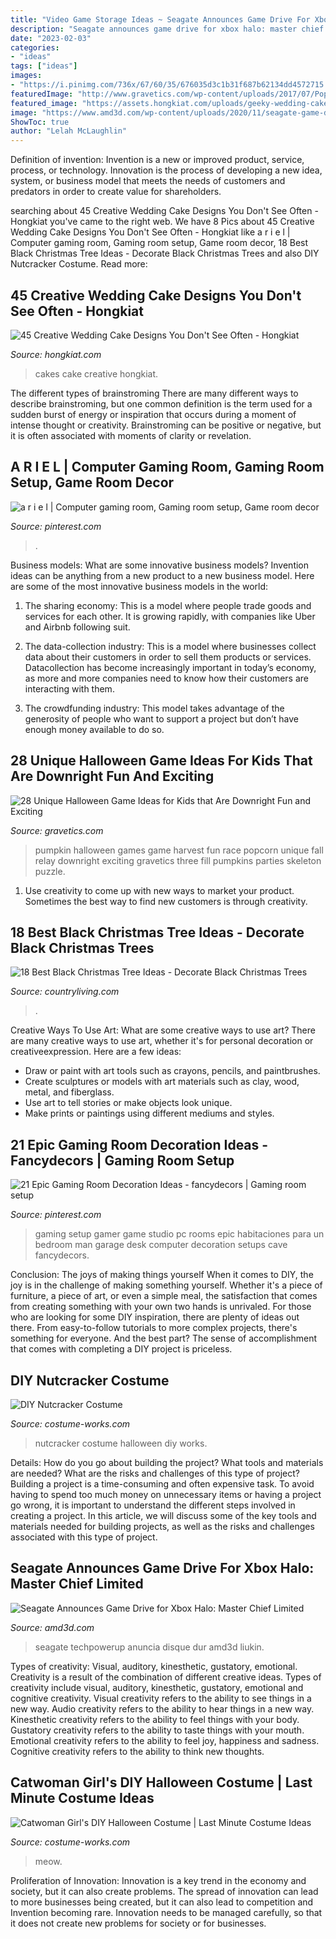 ```yaml
---
title: "Video Game Storage Ideas ~ Seagate Announces Game Drive For Xbox Halo: Master Chief Limited"
description: "Seagate announces game drive for xbox halo: master chief limited"
date: "2023-02-03"
categories:
- "ideas"
tags: ["ideas"]
images:
- "https://i.pinimg.com/736x/67/60/35/676035d3c1b31f687b62134dd4572715.jpg"
featuredImage: "http://www.gravetics.com/wp-content/uploads/2017/07/Popcorn-Race.jpg"
featured_image: "https://assets.hongkiat.com/uploads/geeky-wedding-cakes/3-geek-wedding-cakes.jpg"
image: "https://www.amd3d.com/wp-content/uploads/2020/11/seagate-game-drive-xbox-halo-960x563.jpg"
ShowToc: true
author: "Lelah McLaughlin"
---
```



Definition of invention:
Invention is a new or improved product, service, process, or technology. Innovation is the process of developing a new idea, system, or business model that meets the needs of customers and predators in order to create value for shareholders.

	

		
searching about 45 Creative Wedding Cake Designs You Don&#039;t See Often - Hongkiat you've came to the right web. We have 8 Pics about 45 Creative Wedding Cake Designs You Don&#039;t See Often - Hongkiat like a r i e l | Computer gaming room, Gaming room setup, Game room decor, 18 Best Black Christmas Tree Ideas - Decorate Black Christmas Trees and also DIY Nutcracker Costume. Read more:
		
    
## 45 Creative Wedding Cake Designs You Don&#039;t See Often - Hongkiat

<img loading=lazy src="https://assets.hongkiat.com/uploads/geeky-wedding-cakes/3-geek-wedding-cakes.jpg" onerror="this.onerror=null;this.src='https://tse4.mm.bing.net/th?id=OIP.sSKSTrUVMMAhh-0EufCl0AHaKL&amp;pid=15.1';" alt="45 Creative Wedding Cake Designs You Don&#039;t See Often - Hongkiat">

_Source: hongkiat.com_

>cakes cake creative hongkiat. 

	

The different types of brainstroming
There are many different ways to describe brainstroming, but one common definition is the term used for a sudden burst of energy or inspiration that occurs during a moment of intense thought or creativity. Brainstroming can be positive or negative, but it is often associated with moments of clarity or revelation.

    
## A R I E L | Computer Gaming Room, Gaming Room Setup, Game Room Decor

<img loading=lazy src="https://i.pinimg.com/736x/e0/ec/90/e0ec90780303f298dd456e411cdd8906.jpg" onerror="this.onerror=null;this.src='https://tse3.mm.bing.net/th?id=OIP.O6QLvBJ5FeN5pHVM3rmGzAHaJ3&amp;pid=15.1';" alt="a r i e l | Computer gaming room, Gaming room setup, Game room decor">

_Source: pinterest.com_

>. 

	

Business models: What are some innovative business models?
Invention ideas can be anything from a new product to a new business model. Here are some of the most innovative business models in the world:
1. The sharing economy: This is a model where people trade goods and services for each other. It is growing rapidly, with companies like Uber and Airbnb following suit.

2. The data-collection industry: This is a model where businesses collect data about their customers in order to sell them products or services. Datacollection has become increasingly important in today’s economy, as more and more companies need to know how their customers are interacting with them.

3. The crowdfunding industry: This model takes advantage of the generosity of people who want to support a project but don’t have enough money available to do so.

    
## 28 Unique Halloween Game Ideas For Kids That Are Downright Fun And Exciting

<img loading=lazy src="http://www.gravetics.com/wp-content/uploads/2017/07/Popcorn-Race.jpg" onerror="this.onerror=null;this.src='https://tse4.mm.bing.net/th?id=OIP.cM_4MmSmgpDVA62EK9QSjQAAAA&amp;pid=15.1';" alt="28 Unique Halloween Game Ideas for Kids that Are Downright Fun and Exciting">

_Source: gravetics.com_

>pumpkin halloween games game harvest fun race popcorn unique fall relay downright exciting gravetics three fill pumpkins parties skeleton puzzle. 

	

1. Use creativity to come up with new ways to market your product. Sometimes the best way to find new customers is through creativity.

    
## 18 Best Black Christmas Tree Ideas - Decorate Black Christmas Trees

<img loading=lazy src="https://hips.hearstapps.com/vader-prod.s3.amazonaws.com/1602448096-51j2P4CvJXL.jpg?crop=0.666xw:1.00xh;0.334xw,0&amp;resize=480:*" onerror="this.onerror=null;this.src='https://tse1.mm.bing.net/th?id=OIP.P7rr7a7ywUjg7mSnJd68-wAAAA&amp;pid=15.1';" alt="18 Best Black Christmas Tree Ideas - Decorate Black Christmas Trees">

_Source: countryliving.com_

>. 

	

Creative Ways To Use Art: What are some creative ways to use art?
There are many creative ways to use art, whether it's for personal decoration or creativeexpression. Here are a few ideas: 
- Draw or paint with art tools such as crayons, pencils, and paintbrushes.
- Create sculptures or models with art materials such as clay, wood, metal, and fiberglass.
- Use art to tell stories or make objects look unique.
- Make prints or paintings using different mediums and styles.

    
## 21 Epic Gaming Room Decoration Ideas - Fancydecors | Gaming Room Setup

<img loading=lazy src="https://i.pinimg.com/736x/67/60/35/676035d3c1b31f687b62134dd4572715.jpg" onerror="this.onerror=null;this.src='https://tse2.mm.bing.net/th?id=OIP.Zkb-69RHXGYKXHG6Xm86QwHaEm&amp;pid=15.1';" alt="21 Epic Gaming Room Decoration Ideas - fancydecors | Gaming room setup">

_Source: pinterest.com_

>gaming setup gamer game studio pc rooms epic habitaciones para un bedroom man garage desk computer decoration setups cave fancydecors. 

	

Conclusion: The joys of making things yourself
When it comes to DIY, the joy is in the challenge of making something yourself. Whether it's a piece of furniture, a piece of art, or even a simple meal, the satisfaction that comes from creating something with your own two hands is unrivaled.
For those who are looking for some DIY inspiration, there are plenty of ideas out there. From easy-to-follow tutorials to more complex projects, there's something for everyone. And the best part? The sense of accomplishment that comes with completing a DIY project is priceless.

    
## DIY Nutcracker Costume

<img loading=lazy src="http://photos.costume-works.com/full/nutcracker.jpg" onerror="this.onerror=null;this.src='https://tse4.mm.bing.net/th?id=OIP.I1X3eeq27HgI9MqPaXDrpAHaKd&amp;pid=15.1';" alt="DIY Nutcracker Costume">

_Source: costume-works.com_

>nutcracker costume halloween diy works. 

	

Details: How do you go about building the project? What tools and materials are needed? What are the risks and challenges of this type of project?
Building a project is a time-consuming and often expensive task. To avoid having to spend too much money on unnecessary items or having a project go wrong, it is important to understand the different steps involved in creating a project. In this article, we will discuss some of the key tools and materials needed for building projects, as well as the risks and challenges associated with this type of project.

    
## Seagate Announces Game Drive For Xbox Halo: Master Chief Limited

<img loading=lazy src="https://www.amd3d.com/wp-content/uploads/2020/11/seagate-game-drive-xbox-halo-960x563.jpg" onerror="this.onerror=null;this.src='https://tse3.mm.bing.net/th?id=OIP.UfcQRNBRGnnIanKg_O1_QQHaEV&amp;pid=15.1';" alt="Seagate Announces Game Drive for Xbox Halo: Master Chief Limited">

_Source: amd3d.com_

>seagate techpowerup anuncia disque dur amd3d liukin. 

	

Types of creativity: Visual, auditory, kinesthetic, gustatory, emotional.
Creativity is a result of the combination of different creative ideas. Types of creativity include visual, auditory, kinesthetic, gustatory, emotional and cognitive creativity. Visual creativity refers to the ability to see things in a new way. Audio creativity refers to the ability to hear things in a new way. Kinesthetic creativity refers to the ability to feel things with your body. Gustatory creativity refers to the ability to taste things with your mouth. Emotional creativity refers to the ability to feel joy, happiness and sadness. Cognitive creativity refers to the ability to think new thoughts.

    
## Catwoman Girl&#039;s DIY Halloween Costume | Last Minute Costume Ideas

<img loading=lazy src="https://photos.costume-works.com/full/catwoman19.jpg" onerror="this.onerror=null;this.src='https://tse3.mm.bing.net/th?id=OIP.pdwjhHSbkCsZYerJYBKJDwHaKY&amp;pid=15.1';" alt="Catwoman Girl&#039;s DIY Halloween Costume | Last Minute Costume Ideas">

_Source: costume-works.com_

>meow. 

	

Proliferation of Innovation:
Innovation is a key trend in the economy and society, but it can also create problems. The spread of innovation can lead to more businesses being created, but it can also lead to competition and Invention becoming rare. Innovation needs to be managed carefully, so that it does not create new problems for society or for businesses.

